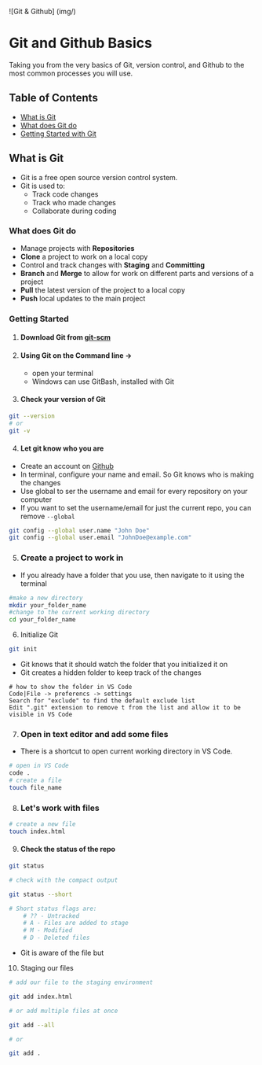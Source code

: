 ![Git & Github] (img/)

# Git and Github Basics

Taking you from the very basics of Git, version control, and Github to the most common
processes you will use.

## Table of Contents
- [What is Git](#what-is-git)
- [What does Git do](#what-does-git-do)
- [Getting Started with Git](#getting-started)

## What is Git

-   Git is a free open source version control system.
-   Git is used to:
    -   Track code changes
    -   Track who made changes
    -   Collaborate during coding

### What does Git do

-   Manage projects with **Repositories**
-   **Clone** a project to work on a local copy
-   Control and track changes with **Staging** and **Committing**
-   **Branch** and **Merge** to allow for work on different parts and versions
    of a project
-   **Pull** the latest version of the project to a local copy
-   **Push** local updates to the main project

### Getting Started
1. #### Download Git from [git-scm](https://git-scm.com/)
2. #### Using Git on the Command line ->
    - open your terminal
    - Windows can use GitBash, installed with Git
3. #### Check your version of Git

```bash
git --version
# or
git -v
```
4.  #### Let git know who you are

- Create an account on [Github](https://github.com)
- In terminal, configure your name and email.  So Git knows who is making the changes
- Use global to ser the username and email for every repository on your computer
- If you want to set the username/email for just the current repo, you can remove ```
--global ```

```bash
git config --global user.name "John Doe"
git config --global user.email "JohnDoe@example.com"
```

5. ### Create a project to work in
- If you already have a folder that you use, then navigate to it using the terminal

```bash
#make a new directory
mkdir your_folder_name
#change to the current working directory
cd your_folder_name
```

6.  Initialize Git
```bash
git init
```

- Git knows that it should watch the folder that you initialized it on
- Git creates a hidden folder to keep track of the changes

```
# how to show the folder in VS Code
Code|File -> preferencs -> settings
Search for "exclude" to find the default exclude list
Edit ".git" extension to remove t from the list and allow it to be visible in VS Code
```

7. ### Open in text editor and add some files
- There is a shortcut to open current working directory in VS Code. 
```bash
# open in VS Code
code .
# create a file
touch file_name
```

8. ### Let's work with files
```bash
# create a new file
touch index.html
```
9. #### Check the status of the repo
```bash
git status

# check with the compact output

git status --short

# Short status flags are:
    # ?? - Untracked
    # A - Files are added to stage
    # M - Modified
    # D - Deleted files
```
- Git is aware of the file but     

10. Staging our files
```bash
# add our file to the staging environment

git add index.html

# or add multiple files at once

git add --all

# or 

git add .
```


